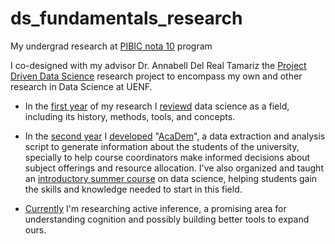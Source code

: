 # ds_fundamentals_research
My undergrad research at [PIBIC nota 10][pibic10] program 

I co-designed with my advisor Dr. Annabell Del Real Tamariz the [Project Driven Data Science][project_driven_ds] research project to encompass my own and other research in Data Science at UENF.

<!-- My undergrad research on data science basic concepts, tools and scope. -->

- In the [first year][first_workplan] of my research I [reviewd][first_report] data science as a field, including its history, methods, tools, and concepts.

- In the [second year][second_workplan] I [developed][second_report] "[AcaDem][academ]", a data extraction and analysis script to generate information about the students of the university, specially to help course coordinators make informed decisions about subject offerings and resource allocation. I've also organized and taught an [introductory summer course][introds] on data science, helping students gain the skills and knowledge needed to start in this field.

- [Currently][third_workplan] I'm researching active inference, a promising area for understanding cognition and possibly building better tools to expand ours.


[pibic10]: https://uenf.br/portal/editais/edital-pibi-03-2021-pibic-nota-10/
[project_driven_ds]: 2021/PIBIC10_projeto_pesquisa.pdf
[first_workplan]: 2021/PIBIC10_plano_trabalho_2021.pdf
[first_report]: 2021/PIBIC10_relatorio_2021.pdf
[second_workplan]: 2022/PIBIC10_plano_trabalho_2022.pdf
[second_report]: 2022/PIBIC10_relatorio_2022.pdf
[academ]: https://github.com/dbs-97/demanda_academica
[introds]: https://github.com/dbs-97/introds
[third_workplan]: 2023/PIBIC10_plano_trabalho_2023.pdf